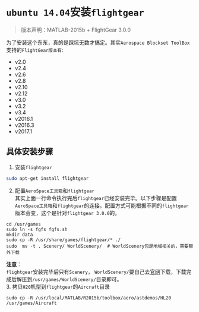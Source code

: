 # `ubuntu 14.04`安装`flightgear`

> 版本声明：MATLAB-2015b + FlightGear 3.0.0     

为了安装这个东东，真的是踩坑无数才搞定。其实`Aerospace Blockset ToolBox`支持的`FlightGear版本有`:

- v2.0   
- v2.4   
- v2.6   
- v2.8   
- v2.10   
- v2.12   
- v3.0   
- v3.2   
- v3.4   
- v2016.1   
- v2016.3   
- v2017.1   

## 具体安装步骤
1. 安装`flightgear`   
```bash
sudo apt-get install flightgear
```
2. 配置`AeroSpace工具箱`和`flightgear`    
其实上面一行命令执行完后`flightgear`已经安装完毕。以下步骤是配置`AeroSpace工具箱`和`flightgear`的连接。配置方式可能根据不同的`flightgear`版本会变，这个是针对`flightgear 3.0.0`的。   
```
cd /usr/games
sudo ln -s fgfs fgfs.sh
mkdir data
sudo cp -R /usr/share/games/flightgear/* ./
sudo  mv -t . Scenery/ WorldScenery/  # WorldScenery包是地域相关的，需要额外下载
```
**注意**：   
`flightgear`安装完毕后只有`Scenery`， `WorldScenery/`要自己去[官网](http://ns334561.ip-5-196-65.eu/~fgscenery/WS2.0/scenery-2.0.1.html)下载，下载完成后解压到`/usr/games/WorldScenery/`目录即可。   
3. 拷贝`H20`机型到`flightgear`的`Aircraft`目录	   
```
sudo cp -R /usr/local/MATLAB/R2015b/toolbox/aero/astdemos/HL20 /usr/games/Aircraft
```
